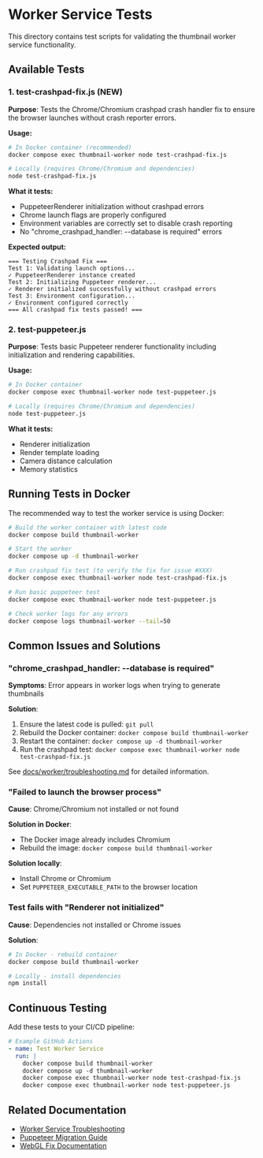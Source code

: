 # Worker Service Tests

This directory contains test scripts for validating the thumbnail worker service functionality.

## Available Tests

### 1. test-crashpad-fix.js (NEW)
**Purpose**: Tests the Chrome/Chromium crashpad crash handler fix to ensure the browser launches without crash reporter errors.

**Usage:**
```bash
# In Docker container (recommended)
docker compose exec thumbnail-worker node test-crashpad-fix.js

# Locally (requires Chrome/Chromium and dependencies)
node test-crashpad-fix.js
```

**What it tests:**
- PuppeteerRenderer initialization without crashpad errors
- Chrome launch flags are properly configured
- Environment variables are correctly set to disable crash reporting
- No "chrome_crashpad_handler: --database is required" errors

**Expected output:**
```
=== Testing Crashpad Fix ===
Test 1: Validating launch options...
✓ PuppeteerRenderer instance created
Test 2: Initializing Puppeteer renderer...
✓ Renderer initialized successfully without crashpad errors
Test 3: Environment configuration...
✓ Environment configured correctly
=== All crashpad fix tests passed! ===
```

### 2. test-puppeteer.js
**Purpose**: Tests basic Puppeteer renderer functionality including initialization and rendering capabilities.

**Usage:**
```bash
# In Docker container
docker compose exec thumbnail-worker node test-puppeteer.js

# Locally (requires Chrome/Chromium and dependencies)
node test-puppeteer.js
```

**What it tests:**
- Renderer initialization
- Render template loading
- Camera distance calculation
- Memory statistics

## Running Tests in Docker

The recommended way to test the worker service is using Docker:

```bash
# Build the worker container with latest code
docker compose build thumbnail-worker

# Start the worker
docker compose up -d thumbnail-worker

# Run crashpad fix test (to verify the fix for issue #XXX)
docker compose exec thumbnail-worker node test-crashpad-fix.js

# Run basic puppeteer test
docker compose exec thumbnail-worker node test-puppeteer.js

# Check worker logs for any errors
docker compose logs thumbnail-worker --tail=50
```

## Common Issues and Solutions

### "chrome_crashpad_handler: --database is required"
**Symptoms**: Error appears in worker logs when trying to generate thumbnails

**Solution**: 
1. Ensure the latest code is pulled: `git pull`
2. Rebuild the Docker container: `docker compose build thumbnail-worker`
3. Restart the container: `docker compose up -d thumbnail-worker`
4. Run the crashpad test: `docker compose exec thumbnail-worker node test-crashpad-fix.js`

See [docs/worker/troubleshooting.md](../../docs/worker/troubleshooting.md#chrome_crashpad_handler---database-is-required) for detailed information.

### "Failed to launch the browser process"
**Cause**: Chrome/Chromium not installed or not found

**Solution in Docker**:
- The Docker image already includes Chromium
- Rebuild the image: `docker compose build thumbnail-worker`

**Solution locally**:
- Install Chrome or Chromium
- Set `PUPPETEER_EXECUTABLE_PATH` to the browser location

### Test fails with "Renderer not initialized"
**Cause**: Dependencies not installed or Chrome issues

**Solution**:
```bash
# In Docker - rebuild container
docker compose build thumbnail-worker

# Locally - install dependencies
npm install
```

## Continuous Testing

Add these tests to your CI/CD pipeline:

```yaml
# Example GitHub Actions
- name: Test Worker Service
  run: |
    docker compose build thumbnail-worker
    docker compose up -d thumbnail-worker
    docker compose exec thumbnail-worker node test-crashpad-fix.js
    docker compose exec thumbnail-worker node test-puppeteer.js
```

## Related Documentation

- [Worker Service Troubleshooting](../../docs/worker/troubleshooting.md)
- [Puppeteer Migration Guide](./PUPPETEER_MIGRATION.md)
- [WebGL Fix Documentation](./WEBGL_FIX.md)
